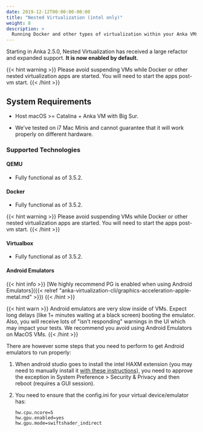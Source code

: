 ```yaml
---
date: 2019-12-12T00:00:00-00:00
title: "Nested Virtualization (intel only)"
weight: 8
description: >
  Running Docker and other types of virtualization within your Anka VMs.
---
```


Starting in Anka 2.5.0, Nested Virtualization has received a large refactor and expanded support. **It is now enabled by default.**

{{< hint warning >}}
Please avoid suspending VMs while Docker or other nested virtualization apps are started. You will need to start the apps post-vm start.
{{< /hint >}}

## System Requirements

- Host macOS >= Catalina + Anka VM with Big Sur.

- We've tested on i7 Mac Minis and cannot guarantee that it will work properly on different hardware.

### Supported Technologies

#### QEMU

- Fully functional as of 3.5.2.

#### Docker

- Fully functional as of 3.5.2.

{{< hint warning >}}
Please avoid suspending VMs while Docker or other nested virtualization apps are started. You will need to start the apps post-vm start.
{{< /hint >}}

#### Virtualbox

- Fully functional as of 3.5.2.

#### Android Emulators

{{< hint info >}}
[We highly recommend PG is enabled when using Android Emulators]({{< relref "anka-virtualization-cli/graphics-acceleration-apple-metal.md" >}})
{{< /hint >}}

{{< hint warn >}}
Android emulators are very slow inside of VMs. Expect long delays (like 1+ minutes waiting at a black screen) booting the emulator. Also, you will receive lots of "isn't responding" warnings in the UI which may impact your tests. We recommend you avoid using Android Emulators on MacOS VMs.
{{< /hint >}}

There are however some steps that you need to perform to get Android emulators to run properly:

1. When android studio goes to install the intel HAXM extension (you may need to manually install it [with these instructions](https://github.com/intel/haxm/wiki/Installation-Instructions-on-macOS)), you need to approve the exception in System Preference > Security & Privacy and then reboot (requires a GUI session).
2. You need to ensure that the config.ini for your virtual device/emulator has:

    ```shell
    hw.cpu.ncore=5
    hw.gpu.enabled=yes
    hw.gpu.mode=swiftshader_indirect
    ```